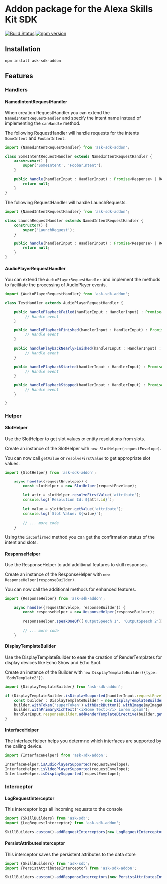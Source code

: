 # Addon package for the Alexa Skills Kit SDK

[![Build Status](https://travis-ci.org/taimos/ask-sdk-addon.svg?branch=master)](https://travis-ci.org/taimos/ask-sdk-addon)
[![npm version](https://badge.fury.io/js/ask-sdk-addon.svg)](https://badge.fury.io/js/ask-sdk-addon)

## Installation

`npm install ask-sdk-addon`

## Features

### Handlers

#### NamedIntentRequestHandler

When creation RequestHandler you can extend the `NamedIntentRequestHandler` and specify the 
intent name instead of implementing the `canHandle` method.

The following RequestHandler will handle requests for the intents `SomeIntent` and `FoobarIntent`.

```typescript
import {NamedIntentRequestHandler} from 'ask-sdk-addon';

class SomeIntentRequestHandler extends NamedIntentRequestHandler {
    constructor() {
        super('SomeIntent', 'FoobarIntent');
    }

    public handle(handlerInput : HandlerInput) : Promise<Response> | Response {
        return null;
    }
}
```

The following RequestHandler will handle LaunchRequests.

```typescript
import {NamedIntentRequestHandler} from 'ask-sdk-addon';

class LaunchRequestHandler extends NamedIntentRequestHandler {
    constructor() {
        super('LaunchRequest');
    }

    public handle(handlerInput : HandlerInput) : Promise<Response> | Response {
        return null;
    }
}
```

#### AudioPlayerRequestHandler

You can extend the `AudioPlayerRequestHandler` and implement the methods to facilitate the processing of AudioPlayer events.

```typescript
import {AudioPlayerRequestHandler} from 'ask-sdk-addon';

class TestHandler extends AudioPlayerRequestHandler {

    public handlePlaybackFailed(handlerInput : HandlerInput) : Promise<Response> | Response {
         // Handle event
    }

    public handlePlaybackFinished(handlerInput : HandlerInput) : Promise<Response> | Response {
         // Handle event
    }
    
    public handlePlaybackNearlyFinished(handlerInput : HandlerInput) : Promise<Response> | Response {
         // Handle event
    }

    public handlePlaybackStarted(handlerInput : HandlerInput) : Promise<Response> | Response {
         // Handle event
    }

    public handlePlaybackStopped(handlerInput : HandlerInput) : Promise<Response> | Response {
         // Handle event
    }

}
```

### Helper

#### SlotHelper

Use the SlotHelper to get slot values or entity resolutions from slots.

Create an instance of the SlotHelper with `new SlotHelper(requestEnvelope)`.

You can now call `getValue` or `resolveFirstValue` to get appropriate slot values.

```typescript
import {SlotHelper} from 'ask-sdk-addon';

    async handle({requestEnvelope}) {
        const slotHelper = new SlotHelper(requestEnvelope);
        
        let attr = slotHelper.resolveFirstValue('attribute');
        console.log(`Resolution Id: ${attr.id}`);
        
        let value = slotHelper.getValue('attribute');
        console.log(`Slot Value: ${value}`);
        
        // ... more code
    }
```

Using the `isConfirmed` method you can get the confirmation status of the intent and slots.

#### ResponseHelper

Use the ResponseHelper to add additional features to skill responses.

Create an instance of the ResponseHelper with `new ResponseHelper(responseBuilder)`.

You can now call the additional methods for enhanced features.

```typescript
import {ResponseHelper} from 'ask-sdk-addon';

    async handle({requestEnvelope, responseBuilder}) {
        const responseHelper = new ResponseHelper(responseBuilder);
        
        responseHelper.speakOneOf(['OutputSpeech 1', 'OutputSpeech 2']);
        
        // ... more code
    }
```

#### DisplayTemplateBuilder

Use the DisplayTemplateBuilder to ease the creation of RenderTemplates for display devices like Echo Show and Echo Spot.

Create an instance of the Builder with `new DisplayTemplateBuilder({type: 'BodyTemplate2'})`.

```typescript
import {DisplayTemplateBuilder} from 'ask-sdk-addon';

if (DisplayTemplateBuilder.isDisplaySupported(handlerInput.requestEnvelope)) {
    const builder : DisplayTemplateBuilder = new DisplayTemplateBuilder({type: 'BodyTemplate2'});
    builder.withToken('superToken').withBackButton().withImage(myImageUrl).withTitle('Template Title');
    builder.withPrimaryRichText('<i>Some Text:</i> Lorem ipsum');
    handlerInput.responseBuilder.addRenderTemplateDirective(builder.getTemplate());
}

```

#### InterfaceHelper

The InterfaceHelper helps you determine which interfaces are supported by the calling device.

```typescript
import {InterfaceHelper} from 'ask-sdk-addon';

InterfaceHelper.isAudioPlayerSupported(requestEnvelope);
InterfaceHelper.isVideoPlayerSupported(requestEnvelope);
InterfaceHelper.isDisplaySupported(requestEnvelope);
```

### Interceptor

#### LogRequestInterceptor

This interceptor logs all incoming requests to the console

```typescript
import {SkillBuilders} from 'ask-sdk';
import {LogRequestInterceptor} from 'ask-sdk-addon';

SkillBuilders.custom().addRequestInterceptors(new LogRequestInterceptor());
```

#### PersistAttributesInterceptor

This interceptor saves the persistent attributes to the data store

```typescript
import {SkillBuilders} from 'ask-sdk';
import {PersistAttributesInterceptor} from 'ask-sdk-addon';

SkillBuilders.custom().addResponseInterceptors(new PersistAttributesInterceptor());
```
